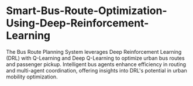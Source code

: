 # Smart-Bus-Route-Optimization-Using-Deep-Reinforcement-Learning
The Bus Route Planning System leverages Deep Reinforcement Learning (DRL) with Q-Learning and Deep Q-Learning to optimize urban bus routes and passenger pickup. Intelligent bus agents enhance efficiency in routing and multi-agent coordination, offering insights into DRL's potential in urban mobility optimization.
